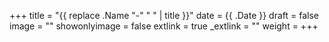 +++
title = "{{ replace .Name "-" " " | title }}"
date = {{ .Date }}
draft = false
image = ""
showonlyimage = false
extlink = true
_extlink = ""
weight = 
+++

<!--description-->

<!--description-->

